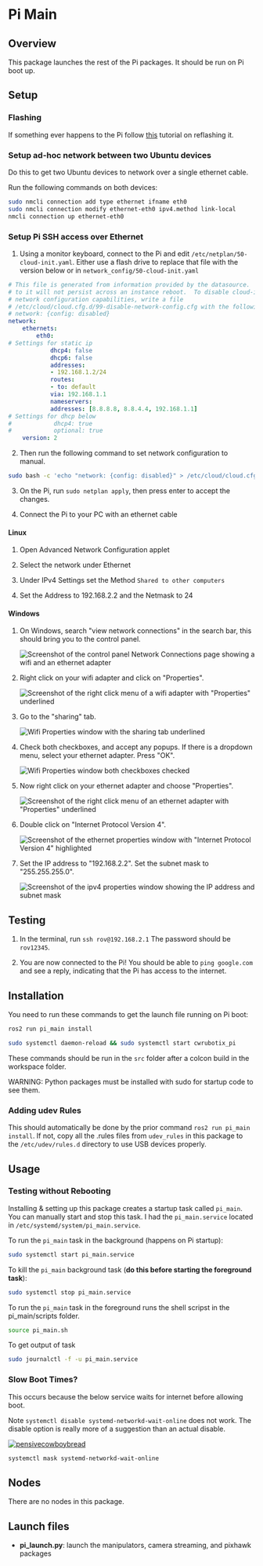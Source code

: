 # Pi Main

## Overview

This package launches the rest of the Pi packages. It should be run on Pi boot up.

## Setup

### Flashing

If something ever happens to the Pi follow [this](https://www.jeffgeerling.com/blog/2020/how-flash-raspberry-pi-os-compute-module-4-emmc-usbboot) tutorial on reflashing it.

### Setup ad-hoc network between two Ubuntu devices

Do this to get two Ubuntu devices to network over a single ethernet cable.

Run the following commands on both devices:

```bash
sudo nmcli connection add type ethernet ifname eth0
sudo nmcli connection modify ethernet-eth0 ipv4.method link-local
nmcli connection up ethernet-eth0
```

### Setup Pi SSH access over Ethernet

1. Using a monitor keyboard, connect to the Pi and edit `/etc/netplan/50-cloud-init.yaml`. Either use a flash drive to replace that file with the version below or in `network_config/50-cloud-init.yaml`

```yaml
# This file is generated from information provided by the datasource.  Changes
# to it will not persist across an instance reboot.  To disable cloud-init's
# network configuration capabilities, write a file
# /etc/cloud/cloud.cfg.d/99-disable-network-config.cfg with the following:
# network: {config: disabled}
network:
    ethernets:
        eth0:
# Settings for static ip
            dhcp4: false
            dhcp6: false
            addresses:
            - 192.168.1.2/24
            routes:
            - to: default
            via: 192.168.1.1
            nameservers:
            addresses: [8.8.8.8, 8.8.4.4, 192.168.1.1]
# Settings for dhcp below
#            dhcp4: true
#            optional: true
    version: 2
```

2. Then run the following command to set network configuration to manual.

```bash
sudo bash -c 'echo "network: {config: disabled}" > /etc/cloud/cloud.cfg.d/99-disable-network-config.cfg'
```

3. On the Pi, run `sudo netplan apply`, then press enter to accept the changes.

4. Connect the Pi to your PC with an ethernet cable

#### Linux

1. Open Advanced Network Configuration applet

2. Select the network under Ethernet

3. Under IPv4 Settings set the Method `Shared to other computers`

4. Set the Address to 192.168.2.2 and the Netmask to 24

#### Windows

1. On Windows, search "view network connections" in the search bar, this should bring you to the control panel.

    ![Screenshot of the control panel Network Connections page showing a wifi and an ethernet adapter](images/1-control-panel.png)

2. Right click on your wifi adapter and click on "Properties".

    ![Screenshot of the right click menu of a wifi adapter with "Properties" underlined](images/2-wifi-properties-button.png)

3. Go to the "sharing" tab.

    ![Wifi Properties window with the sharing tab underlined](images/3-wifi-sharing.png)

4. Check both checkboxes, and accept any popups. If there is a dropdown menu, select your ethernet adapter. Press "OK".

    ![Wifi Properties window both checkboxes checked](images/4-wifi-sharing-checkboxes.png)

5. Now right click on your ethernet adapter and choose "Properties".

    ![Screenshot of the right click menu of an ethernet adapter with "Properties" underlined](images/5-ethernet-properties-button.png)

6. Double click on "Internet Protocol Version 4".

    ![Screenshot of the ethernet properties window with "Internet Protocol Version 4" highlighted](images/6-ethernet-properties-items.png)

7. Set the IP address to "192.168.2.2". Set the subnet mask to "255.255.255.0".

    ![Screenshot of the ipv4 properties window showing the IP address and subnet mask](images/7-ipv4-properties.png)

## Testing

1. In the terminal, run `ssh rov@192.168.2.1` The password should be `rov12345`.

2. You are now connected to the Pi! You should be able to `ping google.com` and see a reply, indicating that the Pi has access to the internet.

## Installation

You need to run these commands to get the launch file running on Pi boot:

```bash
ros2 run pi_main install 
```

```bash
sudo systemctl daemon-reload && sudo systemctl start cwrubotix_pi
```

These commands should be run in the `src` folder after a colcon build in the workspace folder.

WARNING: Python packages must be installed with sudo for startup code to see them.

### Adding udev Rules

This should automatically be done by the prior command `ros2 run pi_main install`. If not, copy all the .rules files from `udev_rules` in this package to the `/etc/udev/rules.d` directory to use USB devices properly.

## Usage

### Testing without Rebooting

Installing & setting up this package creates a startup task called `pi_main`. You can manually start and stop this task. I had the `pi_main.service` located in `/etc/systemd/system/pi_main.service`.

To run the `pi_main` task in the background (happens on Pi startup):

```bash
sudo systemctl start pi_main.service
```

To kill the `pi_main` background task (**do this before starting the foreground task**):
```bash
sudo systemctl stop pi_main.service
```
To run the `pi_main` task in the foreground runs the shell scripst in the pi_main/scripts folder.

```bash
source pi_main.sh
```

To get output of task

```bash
sudo journalctl -f -u pi_main.service
```

### Slow Boot Times?

This occurs because the below service waits for internet before allowing boot. 

Note `systemctl disable systemd-networkd-wait-online` does not work. The disable option is really more of a suggestion than an actual disable.

[![pensivecowboybread](https://cdn3.emoji.gg/emojis/4111-pensivecowboybread.png)](https://emoji.gg/emoji/4111-pensivecowboybread)

```bash
systemctl mask systemd-networkd-wait-online
```

## Nodes

There are no nodes in this package.

## Launch files

* **pi_launch.py**: launch the manipulators, camera streaming, and pixhawk packages

